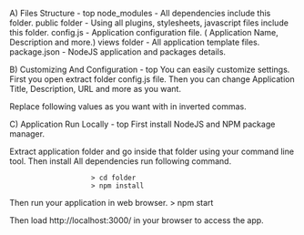A) Files Structure - top
   node_modules - All dependencies include this folder.
   public folder - Using all plugins, stylesheets, javascript files include this folder.
   config.js - Application configuration file. ( Application Name, Description and more.)
   views folder - All application template files.
   package.json - NodeJS application and packages details.
   
   
B) Customizing And Configuration - top
You can easily customize settings. First you open extract folder config.js file. Then you can change Application Title, Description, URL and more as you want.

Replace following values as you want with in inverted commas.


C) Application Run Locally - top
First install NodeJS and NPM package manager.

Extract application folder and go inside that folder using your command line tool. Then install All dependencies run following command.

						> cd folder
						> npm install
					
Then run your application in web browser.
						> npm start
					
Then load http://localhost:3000/ in your browser to access the app.



